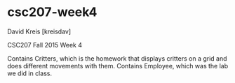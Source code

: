 # csc207-week4


David Kreis
[kreisdav]

CSC207 Fall 2015 Week 4

Contains Critters, which is the homework that displays critters on a grid
   and does different movements with them.
Contains Employee, which was the lab we did in class.


